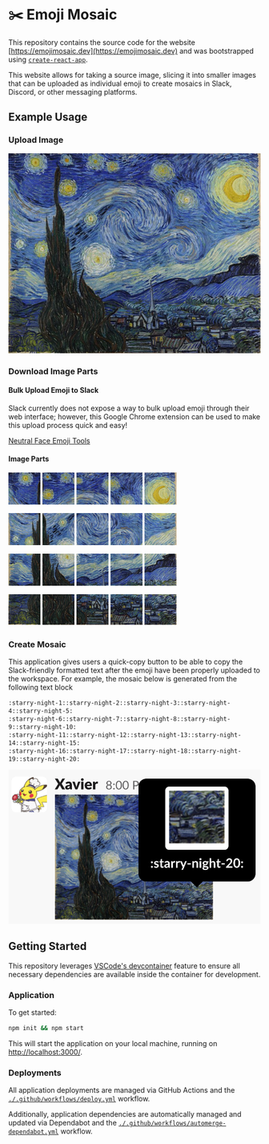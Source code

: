 # ✂️ Emoji Mosaic

This repository contains the source code for the website [https://emojimosaic.dev](https://emojimosaic.dev) and was bootstrapped using [`create-react-app`](https://github.com/facebook/create-react-app).

This website allows for taking a source image, slicing it into smaller images that can be uploaded as individual emoji to create mosaics in Slack, Discord, or other messaging platforms.

## Example Usage

### Upload Image

![](./assets/readme/starry-night.jpeg)

### Download Image Parts

#### Bulk Upload Emoji to Slack

Slack currently does not expose a way to bulk upload emoji through their web interface; however, this Google Chrome extension can be used to make this upload process quick and easy!

[Neutral Face Emoji Tools](https://chrome.google.com/webstore/detail/neutral-face-emoji-tools/anchoacphlfbdomdlomnbbfhcmcdmjej)

#### Image Parts

![](./assets/readme/starry-night/starry-night-1.png) ![](./assets/readme/starry-night/starry-night-2.png) ![](./assets/readme/starry-night/starry-night-3.png) ![](./assets/readme/starry-night/starry-night-4.png) ![](./assets/readme/starry-night/starry-night-5.png)

![](./assets/readme/starry-night/starry-night-6.png) ![](./assets/readme/starry-night/starry-night-7.png) ![](./assets/readme/starry-night/starry-night-8.png) ![](./assets/readme/starry-night/starry-night-9.png) ![](./assets/readme/starry-night/starry-night-10.png)

![](./assets/readme/starry-night/starry-night-11.png) ![](./assets/readme/starry-night/starry-night-12.png) ![](./assets/readme/starry-night/starry-night-13.png) ![](./assets/readme/starry-night/starry-night-14.png) ![](./assets/readme/starry-night/starry-night-15.png)

![](./assets/readme/starry-night/starry-night-16.png) ![](./assets/readme/starry-night/starry-night-17.png) ![](./assets/readme/starry-night/starry-night-18.png) ![](./assets/readme/starry-night/starry-night-19.png) ![](./assets/readme/starry-night/starry-night-20.png)

### Create Mosaic

This application gives users a quick-copy button to be able to copy the Slack-friendly formatted text after the emoji have been properly uploaded to the workspace. For example, the mosaic below is generated from the following text block

```
:starry-night-1::starry-night-2::starry-night-3::starry-night-4::starry-night-5:
:starry-night-6::starry-night-7::starry-night-8::starry-night-9::starry-night-10:
:starry-night-11::starry-night-12::starry-night-13::starry-night-14::starry-night-15:
:starry-night-16::starry-night-17::starry-night-18::starry-night-19::starry-night-20:
```

![](./assets/readme/slack.png)

## Getting Started

This repository leverages [VSCode's devcontainer](https://code.visualstudio.com/docs/remote/containers) feature to ensure all necessary dependencies are available inside the container for development.

### Application

To get started:

```bash
npm init && npm start
```

This will start the application on your local machine, running on [http://localhost:3000/](http://localhost:3000).

### Deployments

All application deployments are managed via GitHub Actions and the [`./.github/workflows/deploy.yml`](./.github/workflows/deploy.yml) workflow.

Additionally, application dependencies are automatically managed and updated via Dependabot and the [`./.github/workflows/automerge-dependabot.yml`](./.github/workflows/automerge-dependabot.yml) workflow.
